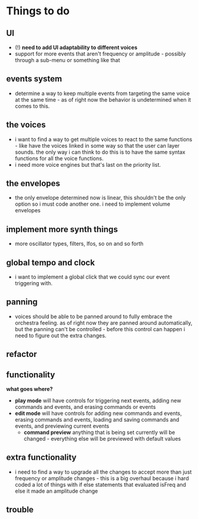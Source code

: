 # Things to do

## UI

- (!) **need to add UI adaptability to different voices**
- support for more events that aren't frequency or amplitude - possibly through a sub-menu or something like that

## events system

- determine a way to keep multiple events from targeting the same voice at the same time - as of right now the behavior is undetermined when it comes to this.

## the voices

- i want to find a way to get multiple voices to react to the same functions - like have the voices linked in some way so that the user can layer sounds. the only way i can think to do this is to have the same syntax functions for all the voice functions.
- i need more voice engines but that's last on the priority list.

## the envelopes

- the only envelope determined now is linear, this shouldn't be the only option so i must code another one. i need to implement volume envelopes

## implement more synth things

- more oscillator types, filters, lfos, so on and so forth

## global tempo and clock

- i want to implement a global click that we could sync our event triggering with.

## panning

- voices should be able to be panned around to fully embrace the orchestra feeling. as of right now they are panned around automatically, but the panning can't be controlled - before this control can happen i need to figure out the extra changes.

## refactor

## functionality

**what goes where?**

- **play mode** will have controls for triggering next events, adding new commands and events, and erasing commands or events
- **edit mode** will have controls for adding new commands and events, erasing commands and events, loading and saving commands and events, and previewing current events
  - **command preview** anything that is being set currently will be changed - everything else will be previewed with default values

## extra functionality

- i need to find a way to upgrade all the changes to accept more than just frequency or amplitude changes - this is a big overhaul because i hard coded a lot of things with if else statements that evaluated isFreq and else it made an amplitude change

## trouble
